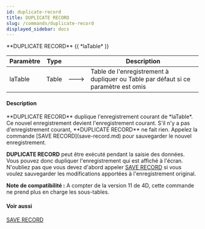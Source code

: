 ```yaml
---
id: duplicate-record
title: DUPLICATE RECORD
slug: /commands/duplicate-record
displayed_sidebar: docs
---
```


<!--REF #_command_.DUPLICATE RECORD.Syntax-->**DUPLICATE RECORD** {( *laTable* )}<!-- END REF-->
<!--REF #_command_.DUPLICATE RECORD.Params-->
| Paramètre | Type |  | Description |
| --- | --- | --- | --- |
| laTable | Table | &#x1F852; | Table de l'enregistrement à dupliquer ou Table par défaut si ce paramètre est omis |

<!-- END REF-->

#### Description 

<!--REF #_command_.DUPLICATE RECORD.Summary-->**DUPLICATE RECORD** duplique l'enregistrement courant de *laTable*.<!-- END REF--> Ce nouvel enregistrement devient l'enregistrement courant. S'il n'y a pas d'enregistrement courant, **DUPLICATE RECORD** ne fait rien. Appelez la commande [SAVE RECORD](save-record.md) pour sauvegarder le nouvel enregistrement.

**DUPLICATE RECORD** peut être exécuté pendant la saisie des données. Vous pouvez donc dupliquer l'enregistrement qui est affiché à l'écran. N'oubliez pas que vous devez d'abord appeler [SAVE RECORD](save-record.md) si vous voulez sauvegarder les modifications apportées à l'enregistrement original. 

**Note de compatibilité :** A compter de la version 11 de 4D, cette commande ne prend plus en charge les sous-tables. 

#### Voir aussi 

[SAVE RECORD](save-record.md)  